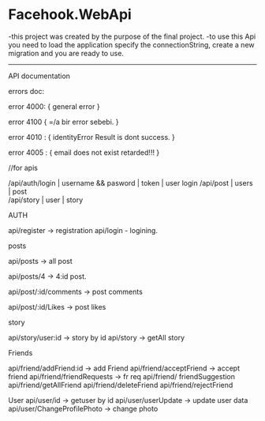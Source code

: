 # Facehook.WebApi
-this project was created by the purpose of the final project.
-to use this Api you need to load the application specify the connectionString, create a new migration and you are ready to use.


******************                     ******************                      ******************                     ******************                  ************
API documentation

errors doc:

error 4000: {
	general error
}

error 4100 {
	=/a bir error sebebi.
}

error 4010 : {
	identityError Result is dont success.
}

error 4005 : {
	email does not exist retarded!!!
}

//for apis

/api/auth/login     |     username && pasword     |     token           | user login 
/api/post      |  users   |   post  
/api/story   | user  |  story


AUTH

api/register -> registration
api/login - logining.


posts 

api/posts -> all post 

api/posts/4 -> 4:id post.

api/post/:id/comments -> post comments 

api/post/:id/Likes -> post likes


story

api/story/user:id -> story by id
api/story -> getAll story


Friends

api/friend/addFriend:id -> add Friend 
api/friend/acceptFriend -> accept friend
api/friend/friendRequests -> fr req
api/friend/ friendSuggestion
api/friend/getAllFriend
api/friend/deleteFriend
api/friend/rejectFriend


User
api/user/id -> getuser by id
api/user/userUpdate -> update user data
api/user/ChangeProfilePhoto -> change photo 









